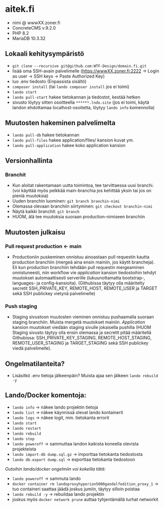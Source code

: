 # aitek.fi
- nimi @ wwwXX.zoner.fi
- ConcreteCMS v.9.2.0
- PHP 8.2
- MariaDB 10.3.32

## Lokaali kehitysympäristö
- `git clone --recursive git@github.com:WTF-Design/domain.fi.git`
- lisää oma SSH-avain palvelimelle (https://wwwXX.zoner.fi:2222 -> Login as user -> SSH keys -> Paste Authorized Key)
- luo .env tiedosto (Enpassista sisältö)
- `composer install` (tai `lando composer install` jos ei toimi)
- `lando start`
- `lando pull-start` hakee tietokannan ja tiedostot, kestää hetken
- sivusto löytyy sitten osoitteella `******.lndo.site` (jos ei toimi, käytä landon ehdottamaa localhost-osoitetta, löytyy `lando info` komennolla)

## Muutosten hakeminen palvelimelta
- `lando pull-db` hakee tietokannan
- `lando pull-files` hakee application/files/ kansion kuvat ym.
- `lando pull-application` hakee koko application kansion

## Versionhallinta
### Branchit
- Kun aloitat rakentamaan uutta toimintoa, tee tarvittaessa uusi branchi. (voi käyttää myös pelkkää main-branchia jos kehittää yksin tai jos on pieniä muutoksia) 
- Uuden branchin luominen: `git branch branchin-nimi`
- Olemassa olevaan branchiin siirtyminen: `git checkout branchin-nimi`
- Näytä kaikki branchit: `git branch`
- HUOM, älä tee muutoksia suoraan production-nimiseen branchiin

## Muutosten julkaisu

### Pull request production <- main
- Productioniin puskeminen onnistuu ainoastaan pull requestin kautta production branchiin (mergeä aina ensin mainiin, jos käytit brancheja). Eli kun production branchiin tehdään pull requestin mergeaminen onnistuneesti, niin workflow vie *application* kansion tiedostoihin tehdyt muutokset automaattisesti serverille (lukuunottamatta bootstrap-, languages- ja config-kansioita).
(Githubissa täytyy olla määritelty secretit SSH_PRIVATE_KEY, REMOTE_HOST, REMOTE_USER ja TARGET sekä SSH publickey vietynä palvelimelle)

### Push staging
- Staging sivustoon muutosten vieminen onnistuu pushaamalla suoraan staging branchiin. Muista mergetä muutokset mainiin. *Application* kansion muutokset viedään staging sivulle jokaisella pushilla (HUOM Staging sivusto täytyy olla ensin olemassa ja secretit pitää määritellä Githubissa: SSH_PRIVATE_KEY_STAGING, REMOTE_HOST_STAGING, REMOTE_USER_STAGING ja TARGET_STAGING sekä SSH publickey viedä palvelimelle).

## Ongelmatilanteita?
- Lisäsitkö .env tietoja jälkeenpäin? Muista ajaa sen jälkeen `lando rebuild -y`

## Lando/Docker komentoja:
- `lando info` -> näkee lando projektin tietoja
- `lando list` -> näkee käynnissä olevat lando kontainerit
- `lando logs` -> näkee logit, mm. tietokanta errorit
- `lando start`
- `lando restart`
- `lando rebuild`
- `lando stop`
- `lando poweroff` -> sammuttaa landon kaikista koneella olevista projekteista
- `lando import-db dump.sql.gz` -> importtaa tietokanta tiedostosta
- `lando db-export dump.sql` -> exporttaa tietokanta tiedostoon

*Outoihin lando/docker ongelmiin voi kokeilla tätä:*
- `lando poweroff` -> sammuta lando
- `docker container rm landoproxyhyperion5000gandalfedition_proxy_1` -> tuo containeri saattaa jäädä joskus jumiin, täytyy silloin poistaa
- `lando rebuild -y` -> rebuildaa lando projektin
- joskus myös `docker network prune` auttaa tyhjentämällä turhat networkit